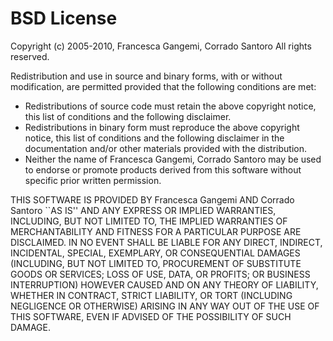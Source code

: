 BSD License
===========

Copyright (c) 2005-2010, Francesca Gangemi, Corrado Santoro All rights reserved.

Redistribution and use in source and binary forms, with or without modification, are permitted provided that the
following conditions are met:

* Redistributions of source code must retain the above copyright notice, this list of conditions and the following
  disclaimer.
* Redistributions in binary form must reproduce the above copyright notice, this list of conditions and the following
  disclaimer in the documentation and/or other materials provided with the distribution.
* Neither the name of Francesca Gangemi, Corrado Santoro may be used to endorse or promote products derived from this
  software without specific prior written permission.

THIS SOFTWARE IS PROVIDED BY Francesca Gangemi AND Corrado Santoro ``AS IS'' AND ANY EXPRESS OR IMPLIED WARRANTIES,
INCLUDING, BUT NOT LIMITED TO, THE IMPLIED WARRANTIES OF MERCHANTABILITY AND FITNESS FOR A PARTICULAR PURPOSE ARE
DISCLAIMED. IN NO EVENT SHALL <copyright holder> BE LIABLE FOR ANY DIRECT, INDIRECT, INCIDENTAL, SPECIAL, EXEMPLARY, OR
CONSEQUENTIAL DAMAGES (INCLUDING, BUT NOT LIMITED TO, PROCUREMENT OF SUBSTITUTE GOODS OR SERVICES; LOSS OF USE, DATA, OR
PROFITS; OR BUSINESS INTERRUPTION) HOWEVER CAUSED AND ON ANY THEORY OF LIABILITY, WHETHER IN CONTRACT, STRICT LIABILITY,
OR TORT (INCLUDING NEGLIGENCE OR OTHERWISE) ARISING IN ANY WAY OUT OF THE USE OF THIS SOFTWARE, EVEN IF ADVISED OF THE
POSSIBILITY OF SUCH DAMAGE.
